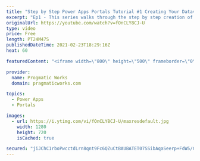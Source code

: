 ```yaml
---
title: "Step by Step Power Apps Portals Tutorial #1 Creating Your Dataverse Tables"
excerpt: "Ep1 - This series walks through the step by step creation of a Power App Portal site. In this first video, Brian shows you the first step of every project, designing the Dataverse (CDS) tables that will be used throughout this full project. He'll walk through the design of our sample application for"
originalUrl: https://youtube.com/watch?v=fOnCLY8CJ-U
type: video
price: Free
length: PT24M47S
publishedDateTime: 2021-02-23T18:29:16Z
heat: 60

featuredContent: "<iframe width=\"800\" height=\"500\" frameborder=\"0\" src=\"https://www.youtube.com/embed/fOnCLY8CJ-U\" allow=\"accelerometer; autoplay; encrypted-media; gyroscope; picture-in-picture\" allowfullscreen></iframe>"

provider:
  name: Progmatic Works
  domain: pragmaticworks.com

topics:
  - Power Apps
  - Portals

images:
  - url: https://i.ytimg.com/vi/fOnCLY8CJ-U/maxresdefault.jpg
    width: 1280
    height: 720
    isCached: true

secured: "jiJChC1rboPwcctdLrn8qnt9Fc6QZuCtBAUBATET07SSibAqaSeerp+FdW5/Ct3xh3klgPGaCCQ91U0bBESsfrW3eSdDUwG72Gne8lADh3fgOtosF0tEbwODKSQJuKk67HHBln/nq8AFFyx/N5knyMK0qzde+oQWHKDPketD1QUv8UsP6I6/8wwkc7I6lWxAG1UzvOiHv6Ko34YNWbhj8Xg/T4+CC89WhSDM48Yf5GtM9sEE4J8m5elyg+9ZhY43mKzBvUhdZtMV+FrfkXfRUdiRdMZAU4cwQ2p+Po4ZVEMKeb8Y1ABFkkQk7MIyYz0q7GAm6xmau8dPu9qo/BwEI9BqAwL4M9f7u2bgODsSsnzO2OPAKtR8/x2YcJH+XgrITkQ71I2iuswO/2Wmo5bhhg==;Ps95SfUCEXGjuoB05oOVyw=="
---
```


